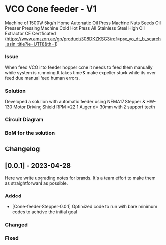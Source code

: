 # VCO Cone feeder - V1
Machine of 1500W 5kg/h Home Automatic Oil Press Machine Nuts Seeds Oil Presser Pressing Machine Cold Hot Press All Stainless Steel High Oil Extractor CE Certificated (https://www.amazon.ae/gp/product/B08DKZKSG3/ref=ppx_yo_dt_b_search_asin_title?ie=UTF8&th=1)

### Issue

When feed VCO into feeder hopper cone it needs to feed them manually while system is runnning.It takes time & make expeller stuck while its over feed due manual feed human errors.

### Solution

Developed a solution with automatic feeder using NEMA17 Stepper & HW-130 Motor Driving Shield
RPM =22
1 Auger d= 30mm with 2 support teeth

### Circuit Diagram

### BoM for the solution

## Changelog
## [0.0.1] - 2023-04-28
 
Here we write upgrading notes for brands. It's a team effort to make them as
straightforward as possible.
 
### Added
- [Cone-feeder-Stepper-0.0.1]
  Optimized code to run with bare minimum codes to acheive the initial goal
 
### Changed
 
### Fixed
